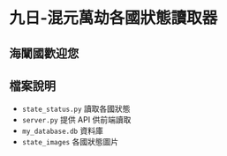 # 九日-混元萬劫各國狀態讀取器

## 海闡國歡迎您

## 檔案說明

- `state_status.py` 讀取各國狀態
- `server.py` 提供 API 供前端讀取
- `my_database.db` 資料庫
- `state_images` 各國狀態圖片
